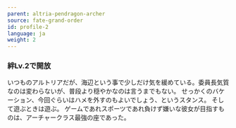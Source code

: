 ```yaml
---
parent: altria-pendragon-archer
source: fate-grand-order
id: profile-2
language: ja
weight: 2
---
```


### 絆Lv.2で開放

いつものアルトリアだが、海辺という事で少しだけ気を緩めている。委員長気質なのは変わらないが、普段より穏やかなのは言うまでもない。
せっかくのバケーション、今回ぐらいはハメを外すのもよいでしょう、というスタンス。
そして遊ぶときは遊ぶ。
ゲームであれスポーツであれ負けず嫌いな彼女が目指すものは、アーチャークラス最強の座であった。
